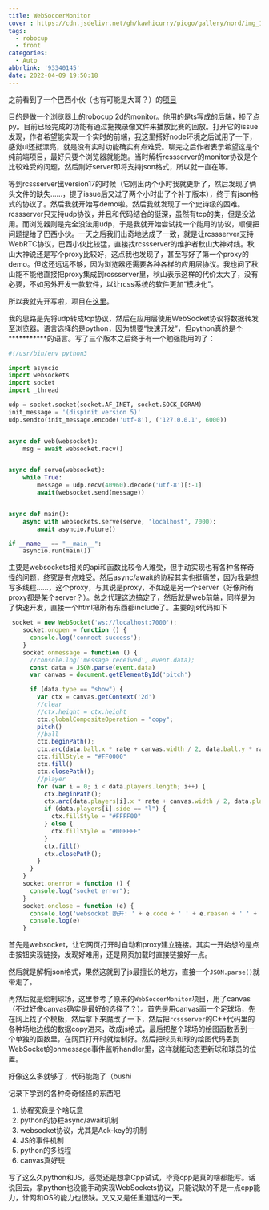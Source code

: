 ```yaml
---
title: WebSoccerMonitor
cover : https://cdn.jsdelivr.net/gh/kawhicurry/picgo/gallery/nord/img_1293.jpg
tags:
  - robocup
  - front
categories:
  - Auto
abbrlink: '93340145'
date: 2022-04-09 19:50:18
---
```


之前看到了一个巴西小伙（也有可能是大哥？）的[项目](https://github.com/robocin/WebSoccerMonitor)

目的是做一个浏览器上的robocup 2d的monitor。他用的是ts写成的后端，掺了点py。目前已经完成的功能有通过拖拽录像文件来播放比赛的回放。打开它的issue发现，作者希望能实现一个实时的前端，我这里搭好node环境之后试用了一下，感觉ui还挺漂亮，就是没有实时功能确实有点难受。聊完之后作者表示希望这是个纯前端项目，最好只要个浏览器就能跑。当时解析rcssserver的monitor协议是个比较难受的问题，然后刚好server即将支持json格式，所以就一直在等。

等到rcssserver出version17的时候（它刚出两个小时我就更新了，然后发现了俩头文件的缺失……，提了issue后又过了两个小时出了个补丁版本），终于有json格式的协议了。然后我就开始写demo啦。然后我就发现了一个史诗级的困难。rcssserver只支持udp协议，并且和代码结合的挺深，虽然有tcp的类，但是没法用。而浏览器则是完全没法用udp，于是我就开始尝试找一个能用的协议，顺便把问题提给了巴西小伙。一天之后我们出奇地达成了一致，就是让rcssserver支持WebRTC协议，巴西小伙比较猛，直接找rcssserver的维护者秋山大神对线。秋山大神说还是写个proxy比较好，这点我也发现了，甚至写好了第一个proxy的demo。但这还远远不够，因为浏览器还需要各种各样的应用层协议。我也问了秋山能不能他直接把proxy集成到rcssserver里，秋山表示这样的代价太大了，没有必要，不如另外开发一款软件，以让rcss系统的软件更加“模块化”。

所以我就先开写啦，项目在[这里](https://github.com/kawhicurry/WebSoccerMonitor-plain)。

我的思路是先将udp转成tcp协议，然后在应用层使用WebSocket协议将数据转发至浏览器。语言选择的是python，因为想要“快速开发”，但python真的是个***********的语言。写了三个版本之后终于有一个勉强能用的了：
```python
#!/usr/bin/env python3

import asyncio
import websockets
import socket
import _thread

udp = socket.socket(socket.AF_INET, socket.SOCK_DGRAM)
init_message = '(dispinit version 5)'
udp.sendto(init_message.encode('utf-8'), ('127.0.0.1', 6000))


async def web(websocket):
    msg = await websocket.recv()


async def serve(websocket):
    while True:
        message = udp.recv(40960).decode('utf-8')[:-1]
        await(websocket.send(message))


async def main():
    async with websockets.serve(serve, 'localhost', 7000):
        await asyncio.Future()

if __name__ == "__main__":
    asyncio.run(main())
```

主要是websockets相关的api和函数比较令人难受，但手动实现也有各种各样奇怪的问题，终究是有点难受。然后async/await的协程其实也挺痛苦，因为我是想写多线程……，这个proxy，与其说是proxy，不如说是另一个server（好像所有proxy都是某个server？）。总之代理这边搞定了，然后就是web前端，同样是为了快速开发，直接一个html把所有东西都include了。主要的js代码如下
```javascript
 socket = new WebSocket('ws://localhost:7000');
    socket.onopen = function () {
      console.log('connect success');
    }
    socket.onmessage = function () {
      //console.log('message received', event.data);
      const data = JSON.parse(event.data)
      var canvas = document.getElementById('pitch')

      if (data.type == "show") {
        var ctx = canvas.getContext('2d')
        //clear
        //ctx.height = ctx.height
        ctx.globalCompositeOperation = "copy";
        pitch()
        //ball
        ctx.beginPath();
        ctx.arc(data.ball.x * rate + canvas.width / 2, data.ball.y * rate + canvas.height / 2, BALL_SIZE, 0, 2 * Math.PI, true);
        ctx.fillStyle = "#FF0000"
        ctx.fill()
        ctx.closePath();
        //player
        for (var i = 0; i < data.players.length; i++) {
          ctx.beginPath();
          ctx.arc(data.players[i].x * rate + canvas.width / 2, data.players[i].y * rate + canvas.height / 2, PLAYER_WIDGET_SIZE, 0, 2 * Math.PI, true)
          if (data.players[i].side == "l") {
            ctx.fillStyle = "#FFFF00"
          } else {
            ctx.fillStyle = "#00FFFF"
          }
          ctx.fill()
          ctx.closePath();
        }
      }
    }
    socket.onerror = function () {
      console.log("socket error");
    }
    socket.onclose = function (e) {
      console.log('websocket 断开: ' + e.code + ' ' + e.reason + ' ' + e.wasClean)
      console.log(e)
    }
```

首先是websocket，让它网页打开时自动和proxy建立链接。其实一开始想的是点击按钮实现链接，发现好难用，还是网页加载时直接链接好一点。

然后就是解析json格式，果然这就到了js最擅长的地方，直接一个`JSON.parse()`就带走了。

再然后就是绘制球场，这里参考了原来的`WebSoccerMonitor`项目，用了canvas（不过好像canvas确实是最好的选择了？）。首先是用canvas画一个足球场，先在网上找了个模板，然后拿下来魔改了一下，然后把`rcssserver`的C++代码里的各种场地边线的数据copy进来，改成js格式，最后把整个球场的绘图函数丢到一个单独的函数里，在网页打开时就绘制好。然后把球员和球的绘图代码丢到WebSocket的onmessage事件监听handler里，这样就能动态更新球和球员的位置。

好像这么多就够了，代码能跑了（bushi

记录下学到的各种奇奇怪怪的东西吧
1. 协程究竟是个啥玩意
2. python的协程async/await机制
3. websocket协议，尤其是Ack-key的机制
4. JS的事件机制
5. python的多线程
6. canvas真好玩

写了这么久python和JS，感觉还是想拿Cpp试试，毕竟cpp是真的啥都能写。话说回去，拿python也没能手动实现WebSockets协议，只能说缺的不是一点cpp能力，计网和OS的能力也很缺。又又又是任重道远的一天。

